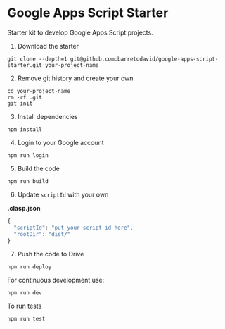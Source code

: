 # Google Apps Script Starter

Starter kit to develop Google Apps Script projects.

1. Download the starter

```
git clone --depth=1 git@github.com:barretodavid/google-apps-script-starter.git your-project-name
```

2. Remove git history and create your own

```
cd your-project-name
rm -rf .git
git init
```

3. Install dependencies

```
npm install
```

4. Login to your Google account

```
npm run login
```

5. Build the code

```
npm run build
```

6. Update `scriptId` with your own

**.clasp.json**

```js
{
  "scriptId": "put-your-script-id-here",
  "rootDir": "dist/"
}
```

7. Push the code to Drive

```
npm run deploy
```

For continuous development use:

```
npm run dev
```

To run tests

```
npm run test
```
